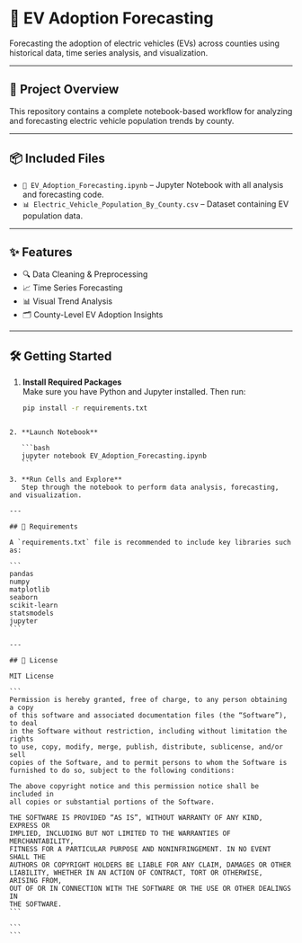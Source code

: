 # 🚗 EV Adoption Forecasting

Forecasting the adoption of electric vehicles (EVs) across counties using historical data, time series analysis, and visualization.

---

## 📁 Project Overview

This repository contains a complete notebook-based workflow for analyzing and forecasting electric vehicle population trends by county.

---

## 📦 Included Files

- `📓 EV_Adoption_Forecasting.ipynb` – Jupyter Notebook with all analysis and forecasting code.
- `📊 Electric_Vehicle_Population_By_County.csv` – Dataset containing EV population data.

---

## ✨ Features

- 🔍 Data Cleaning & Preprocessing  
- 📈 Time Series Forecasting  
- 📊 Visual Trend Analysis  
- 🗂 County-Level EV Adoption Insights  

---

## 🛠️ Getting Started

1. **Install Required Packages**  
   Make sure you have Python and Jupyter installed. Then run:

   ```bash
   pip install -r requirements.txt
````

2. **Launch Notebook**

   ```bash
   jupyter notebook EV_Adoption_Forecasting.ipynb
   ```

3. **Run Cells and Explore**
   Step through the notebook to perform data analysis, forecasting, and visualization.

---

## 🧪 Requirements

A `requirements.txt` file is recommended to include key libraries such as:

```
pandas
numpy
matplotlib
seaborn
scikit-learn
statsmodels
jupyter
```

---

## 📜 License

MIT License

```
Permission is hereby granted, free of charge, to any person obtaining a copy
of this software and associated documentation files (the “Software”), to deal
in the Software without restriction, including without limitation the rights
to use, copy, modify, merge, publish, distribute, sublicense, and/or sell
copies of the Software, and to permit persons to whom the Software is
furnished to do so, subject to the following conditions:

The above copyright notice and this permission notice shall be included in
all copies or substantial portions of the Software.

THE SOFTWARE IS PROVIDED “AS IS”, WITHOUT WARRANTY OF ANY KIND, EXPRESS OR
IMPLIED, INCLUDING BUT NOT LIMITED TO THE WARRANTIES OF MERCHANTABILITY,
FITNESS FOR A PARTICULAR PURPOSE AND NONINFRINGEMENT. IN NO EVENT SHALL THE
AUTHORS OR COPYRIGHT HOLDERS BE LIABLE FOR ANY CLAIM, DAMAGES OR OTHER
LIABILITY, WHETHER IN AN ACTION OF CONTRACT, TORT OR OTHERWISE, ARISING FROM,
OUT OF OR IN CONNECTION WITH THE SOFTWARE OR THE USE OR OTHER DEALINGS IN
THE SOFTWARE.
```

```
```
